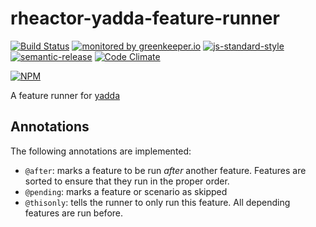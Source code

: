 # rheactor-yadda-feature-runner

[![Build Status](https://travis-ci.org/ResourcefulHumans/rheactor-yadda-feature-runner.svg?branch=master)](https://travis-ci.org/ResourcefulHumans/rheactor-yadda-feature-runner)
[![monitored by greenkeeper.io](https://img.shields.io/badge/greenkeeper.io-monitored-brightgreen.svg)](http://greenkeeper.io/) 
[![js-standard-style](https://img.shields.io/badge/code%20style-standard-brightgreen.svg)](http://standardjs.com/)
[![semantic-release](https://img.shields.io/badge/semver-semantic%20release-e10079.svg)](https://github.com/semantic-release/semantic-release)
[![Code Climate](https://codeclimate.com/github/ResourcefulHumans/rheactor-yadda-feature-runner/badges/gpa.svg)](https://codeclimate.com/github/ResourcefulHumans/rheactor-yadda-feature-runner)

[![NPM](https://nodei.co/npm/rheactor-yadda-feature-runner.png?downloads=true&downloadRank=true&stars=true)](https://nodei.co/npm/rheactor-yadda-feature-runner/)

A feature runner for [yadda](https://github.com/acuminous/yadda)

## Annotations

The following annotations are implemented:

 - `@after`: marks a feature to be run *after* another feature. Features are sorted to ensure that they run in the proper order. 
 - `@pending`: marks a feature or scenario as skipped
 - `@thisonly`: tells the runner to only run this feature. All depending features are run before. 
